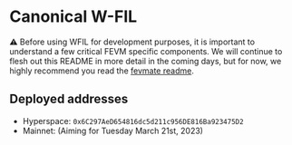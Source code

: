 # Canonical W-FIL

 :warning: Before using WFIL for development purposes, it is important to understand a few critical FEVM specific components. We will continue to flesh out this README in more detail in the coming days, but for now, we highly recommend you read the [fevmate readme](https://github.com/wadealexc/fevmate#readme).

## Deployed addresses

- Hyperspace: `0x6C297AeD654816dc5d211c956DE816Ba923475D2`
- Mainnet: (Aiming for Tuesday March 21st, 2023)
